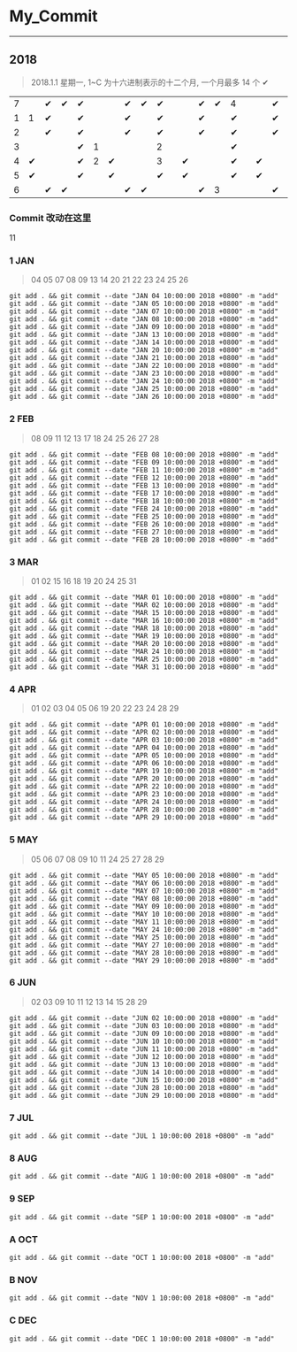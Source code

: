 # My_Commit

---

## 2018

> 2018.1.1 星期一, 1~C 为十六进制表示的十二个月, 一个月最多 14 个 ✔

| | | | | | | | | | | | | | | | | | | | | | | | | | | | | | | | | | | | | | | | | | | | | | | | | | | | | | | | |
|-|-|-|-|-|-|-|-|-|-|-|-|-|-|-|-|-|-|-|-|-|-|-|-|-|-|-|-|-|-|-|-|-|-|-|-|-|-|-|-|-|-|-|-|-|-|-|-|-|-|-|-|-|-|-|-|
|7| |✔|✔|✔| | |✔|✔|✔| | |✔|✔|4| | |✔|✔|✔| | |✔|✔|✔| | |7|✔|✔| | |✔|✔|✔| | |✔|✔|✔|9| |✔|✔|✔| | |✔|✔|✔| | |✔|✔|✔| |
|1|1|✔| |✔| | |✔| |✔| | |✔| |✔| | |✔|4|✔| | |✔| |✔| | |✔| |✔| | |✔| |✔| | |✔| |✔|A| |✔| |✔| | |✔| |✔| | |✔|C|✔| |
|2| |✔| |✔| | |✔| |✔| | |✔| |✔| | |✔|5|✔| | |✔| |✔| | |✔| |✔| |7|✔| |✔| | |✔| |✔| | |✔| |✔| | |✔| |✔| | |✔| |✔| |
|3| | | |✔|1| | | |2| | | | |✔| | | | |✔| | | | |✔| | | | |✔| |8| | |✔| | | | |✔| | | | |A| | | | |✔| | | | |✔| |
|4|✔| | |✔|2|✔| | |3| |✔| | |✔| |✔| | |✔| |✔|5| |✔| |✔| | |✔| |✔| | |✔| |✔| | |✔| |✔| | |B| |✔| | |✔| |✔| | |✔| |
|5|✔| | |✔| |✔| | |✔| |✔| | |✔| |✔| | |✔| |✔|6| |✔| |✔| | |✔| |✔| | |✔|8|✔| | |✔| |✔| | |✔| |✔| |B|✔| |✔| | |✔| |
|6| |✔|✔| | | |✔|✔| | | |✔|3| | | |✔|✔| | | |✔|✔| | |6|✔|✔| | | |✔|✔| |9| |✔|✔| | | |✔|✔| | | |✔|C| | | |✔|✔| | |

### Commit 改动在这里

11

### 1 JAN

> 04 05 07 08 09 13 14 20 21 22 23 24 25 26

```
git add . && git commit --date "JAN 04 10:00:00 2018 +0800" -m "add"
git add . && git commit --date "JAN 05 10:00:00 2018 +0800" -m "add"
git add . && git commit --date "JAN 07 10:00:00 2018 +0800" -m "add"
git add . && git commit --date "JAN 08 10:00:00 2018 +0800" -m "add"
git add . && git commit --date "JAN 09 10:00:00 2018 +0800" -m "add"
git add . && git commit --date "JAN 13 10:00:00 2018 +0800" -m "add"
git add . && git commit --date "JAN 14 10:00:00 2018 +0800" -m "add"
git add . && git commit --date "JAN 20 10:00:00 2018 +0800" -m "add"
git add . && git commit --date "JAN 21 10:00:00 2018 +0800" -m "add"
git add . && git commit --date "JAN 22 10:00:00 2018 +0800" -m "add"
git add . && git commit --date "JAN 23 10:00:00 2018 +0800" -m "add"
git add . && git commit --date "JAN 24 10:00:00 2018 +0800" -m "add"
git add . && git commit --date "JAN 25 10:00:00 2018 +0800" -m "add"
git add . && git commit --date "JAN 26 10:00:00 2018 +0800" -m "add"
```

### 2 FEB

> 08 09 11 12 13 17 18 24 25 26 27 28

```
git add . && git commit --date "FEB 08 10:00:00 2018 +0800" -m "add"
git add . && git commit --date "FEB 09 10:00:00 2018 +0800" -m "add"
git add . && git commit --date "FEB 11 10:00:00 2018 +0800" -m "add"
git add . && git commit --date "FEB 12 10:00:00 2018 +0800" -m "add"
git add . && git commit --date "FEB 13 10:00:00 2018 +0800" -m "add"
git add . && git commit --date "FEB 17 10:00:00 2018 +0800" -m "add"
git add . && git commit --date "FEB 18 10:00:00 2018 +0800" -m "add"
git add . && git commit --date "FEB 24 10:00:00 2018 +0800" -m "add"
git add . && git commit --date "FEB 25 10:00:00 2018 +0800" -m "add"
git add . && git commit --date "FEB 26 10:00:00 2018 +0800" -m "add"
git add . && git commit --date "FEB 27 10:00:00 2018 +0800" -m "add"
git add . && git commit --date "FEB 28 10:00:00 2018 +0800" -m "add"
```

### 3 MAR

> 01 02 15 16 18 19 20 24 25 31

```
git add . && git commit --date "MAR 01 10:00:00 2018 +0800" -m "add"
git add . && git commit --date "MAR 02 10:00:00 2018 +0800" -m "add"
git add . && git commit --date "MAR 15 10:00:00 2018 +0800" -m "add"
git add . && git commit --date "MAR 16 10:00:00 2018 +0800" -m "add"
git add . && git commit --date "MAR 18 10:00:00 2018 +0800" -m "add"
git add . && git commit --date "MAR 19 10:00:00 2018 +0800" -m "add"
git add . && git commit --date "MAR 20 10:00:00 2018 +0800" -m "add"
git add . && git commit --date "MAR 24 10:00:00 2018 +0800" -m "add"
git add . && git commit --date "MAR 25 10:00:00 2018 +0800" -m "add"
git add . && git commit --date "MAR 31 10:00:00 2018 +0800" -m "add"
```

### 4 APR

> 01 02 03 04 05 06 19 20 22 23 24 28 29

```
git add . && git commit --date "APR 01 10:00:00 2018 +0800" -m "add"
git add . && git commit --date "APR 02 10:00:00 2018 +0800" -m "add"
git add . && git commit --date "APR 03 10:00:00 2018 +0800" -m "add"
git add . && git commit --date "APR 04 10:00:00 2018 +0800" -m "add"
git add . && git commit --date "APR 05 10:00:00 2018 +0800" -m "add"
git add . && git commit --date "APR 06 10:00:00 2018 +0800" -m "add"
git add . && git commit --date "APR 19 10:00:00 2018 +0800" -m "add"
git add . && git commit --date "APR 20 10:00:00 2018 +0800" -m "add"
git add . && git commit --date "APR 22 10:00:00 2018 +0800" -m "add"
git add . && git commit --date "APR 23 10:00:00 2018 +0800" -m "add"
git add . && git commit --date "APR 24 10:00:00 2018 +0800" -m "add"
git add . && git commit --date "APR 28 10:00:00 2018 +0800" -m "add"
git add . && git commit --date "APR 29 10:00:00 2018 +0800" -m "add"
```

### 5 MAY

> 05 06 07 08 09 10 11 24 25 27 28 29

```
git add . && git commit --date "MAY 05 10:00:00 2018 +0800" -m "add"
git add . && git commit --date "MAY 06 10:00:00 2018 +0800" -m "add"
git add . && git commit --date "MAY 07 10:00:00 2018 +0800" -m "add"
git add . && git commit --date "MAY 08 10:00:00 2018 +0800" -m "add"
git add . && git commit --date "MAY 09 10:00:00 2018 +0800" -m "add"
git add . && git commit --date "MAY 10 10:00:00 2018 +0800" -m "add"
git add . && git commit --date "MAY 11 10:00:00 2018 +0800" -m "add"
git add . && git commit --date "MAY 24 10:00:00 2018 +0800" -m "add"
git add . && git commit --date "MAY 25 10:00:00 2018 +0800" -m "add"
git add . && git commit --date "MAY 27 10:00:00 2018 +0800" -m "add"
git add . && git commit --date "MAY 28 10:00:00 2018 +0800" -m "add"
git add . && git commit --date "MAY 29 10:00:00 2018 +0800" -m "add"
```

### 6 JUN

> 02 03 09 10 11 12 13 14 15 28 29

```
git add . && git commit --date "JUN 02 10:00:00 2018 +0800" -m "add"
git add . && git commit --date "JUN 03 10:00:00 2018 +0800" -m "add"
git add . && git commit --date "JUN 09 10:00:00 2018 +0800" -m "add"
git add . && git commit --date "JUN 10 10:00:00 2018 +0800" -m "add"
git add . && git commit --date "JUN 11 10:00:00 2018 +0800" -m "add"
git add . && git commit --date "JUN 12 10:00:00 2018 +0800" -m "add"
git add . && git commit --date "JUN 13 10:00:00 2018 +0800" -m "add"
git add . && git commit --date "JUN 14 10:00:00 2018 +0800" -m "add"
git add . && git commit --date "JUN 15 10:00:00 2018 +0800" -m "add"
git add . && git commit --date "JUN 28 10:00:00 2018 +0800" -m "add"
git add . && git commit --date "JUN 29 10:00:00 2018 +0800" -m "add"
```

### 7 JUL

```
git add . && git commit --date "JUL 1 10:00:00 2018 +0800" -m "add"
```

### 8 AUG

```
git add . && git commit --date "AUG 1 10:00:00 2018 +0800" -m "add"
```

### 9 SEP

```
git add . && git commit --date "SEP 1 10:00:00 2018 +0800" -m "add"
```

### A OCT

```
git add . && git commit --date "OCT 1 10:00:00 2018 +0800" -m "add"
```

### B NOV

```
git add . && git commit --date "NOV 1 10:00:00 2018 +0800" -m "add"
```

### C DEC

```
git add . && git commit --date "DEC 1 10:00:00 2018 +0800" -m "add"
```